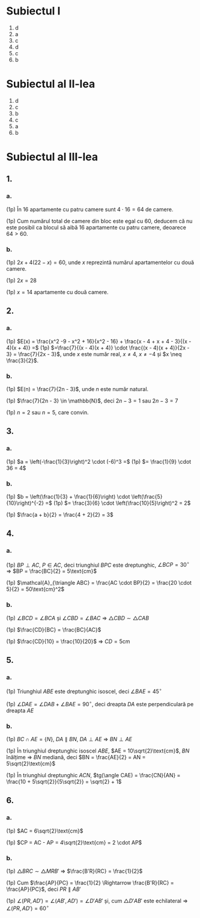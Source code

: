 # Subiectul I

1. d
2. a
3. c
4. d
5. c
6. b

# Subiectul al II-lea

1. d
2. c
3. b
4. c
5. a
6. b

# Subiectul al III-lea

## 1.

### a.

(1p) În $16$ apartamente cu patru camere sunt $4 \cdot 16 = 64$ de camere.

(1p) Cum numărul total de camere din bloc este egal cu $60$, deducem că nu este posibil ca blocul să aibă $16$ apartamente cu patru camere, deoarece $64 > 60$.

### b.

(1p) $2x + 4(22 - x) = 60$, unde $x$ reprezintă numărul apartamentelor cu două camere.

(1p) $2x = 28$

(1p) $x = 14$ apartamente cu două camere.

## 2.

### a.

(1p) $E(x) = \frac{x^2 -9 - x^2 + 16}{x^2 - 16} + \frac{x - 4 + x + 4 - 3}{(x - 4)(x + 4)} =$
(1p) $=\frac{7}{(x - 4)(x + 4)} \cdot \frac{(x - 4)(x + 4)}{2x - 3} = \frac{7}{2x - 3}$, unde $x$ este număr real, $x \neq 4$, $x \neq -4$ și $x \neq \frac{3}{2}$.

### b.

(1p) $E(n) = \frac{7}{2n - 3}$, unde $n$ este număr natural.

(1p) $\frac{7}{2n - 3} \in \mathbb{N}$, deci $2n - 3 = 1$ sau $2n - 3 = 7$

(1p) $n = 2$ sau $n = 5$, care convin.

## 3.

### a.

(1p) $a = \left(-\frac{1}{3}\right)^2 \cdot (-6)^3 =$
(1p) $= \frac{1}{9} \cdot 36 = 4$

### b.

(1p) $b = \left(\frac{1}{3} + \frac{1}{6}\right) \cdot \left(\frac{5}{10}\right)^{-2} =$
(1p) $= \frac{3}{6} \cdot \left(\frac{10}{5}\right)^2 = 2$

(1p) $\frac{a + b}{2} = \frac{4 + 2}{2} = 3$

## 4.

### a.

(1p) $BP \perp AC$, $P \in AC$, deci triunghiul $BPC$ este dreptunghic, $\angle BCP = 30^\circ$ $\Rightarrow$ $BP = \frac{BC}{2} = 5\text{cm}$

(1p) $\mathcal{A}_{\triangle ABC} = \frac{AC \cdot BP}{2} = \frac{20 \cdot 5}{2} = 50\text{cm}^2$

### b.

(1p) $\angle BCD = \angle BCA$ și $\angle CBD = \angle BAC$ $\Rightarrow$ $\triangle CBD \sim \triangle CAB$

(1p) $\frac{CD}{BC} = \frac{BC}{AC}$

(1p) $\frac{CD}{10} = \frac{10}{20}$ $\Rightarrow$ $CD = 5\text{cm}$

## 5.

### a.

(1p) Triunghiul $ABE$ este dreptunghic isoscel, deci $\angle BAE = 45^\circ$

(1p) $\angle DAE = \angle DAB + \angle BAE = 90^\circ$, deci dreapta $DA$ este perpendiculară pe dreapta $AE$

### b.

(1p) $BC \cap AE = \{N\}$, $DA \parallel BN$, $DA \perp AE$ $\Rightarrow$ $BN \perp AE$

(1p) În triunghiul dreptunghic isoscel $ABE$, $AE = 10\sqrt{2}\text{cm}$, $BN$ înălțime $\Rightarrow$ $BN$ mediană, deci $BN = \frac{AE}{2} = AN = 5\sqrt{2}\text{cm}$

(1p) În triunghiul dreptunghic $ACN$, $tg(\angle CAE) = \frac{CN}{AN} = \frac{10 + 5\sqrt{2}}{5\sqrt{2}} = \sqrt{2} + 1$

## 6.

### a.

(1p) $AC = 6\sqrt{2}\text{cm}$

(1p) $CP = AC - AP = 4\sqrt{2}\text{cm} = 2 \cdot AP$

### b.

(1p) $\triangle BRC \sim \triangle MRB'$ $\Rightarrow$ $\frac{B'R}{RC} = \frac{1}{2}$

(1p) Cum $\frac{AP}{PC} = \frac{1}{2} \Rightarrow \frac{B'R}{RC} = \frac{AP}{PC}$, deci $PR \parallel AB'$

(1p) $\angle (PR, AD') = \angle (AB', AD') = \angle D'AB'$ și, cum $\triangle D'AB'$ este echilateral $\Rightarrow$ $\angle (PR, AD') = 60^\circ$
